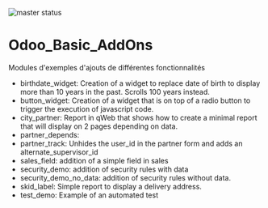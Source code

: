 ![master status](http://strider.microcom.cc/microcom/odoo_basic_addons/badge?branch=master)

# Odoo_Basic_AddOns

Modules d'exemples d'ajouts de différentes fonctionnalités

- birthdate_widget: Creation of a widget to replace date of birth to display more than 10 years in the past. Scrolls 100 years instead.
- button_widget: Creation of a widget that is on top of a radio button to trigger the execution of javascript code.
- city_partner: Report in qWeb that shows how to create a minimal report that will display on 2 pages depending on data.
- partner_depends: 
- partner_track: Unhides the user_id in the partner form and adds an alternate_supervisor_id
- sales_field: addition of a simple field in sales
- security_demo: addition of security rules with data
- security_demo_no_data: addition of security rules without data.
- skid_label: Simple report to display a delivery address.
- test_demo: Example of an automated test
